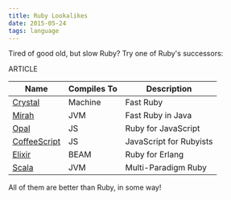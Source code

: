 ```yaml
---
title: Ruby Lookalikes
date: 2015-05-24
tags: language
---
```


Tired of good old, but slow Ruby? Try one of Ruby's successors:

ARTICLE

Name                                 | Compiles To | Description
-------------------------------------|-------------|------------
 [Crystal](http://crystal-lang.org)  | Machine     | Fast Ruby
 [Mirah](http://www.mirah.org)       | JVM         | Fast Ruby in Java
 [Opal](http://opalrb.org)           | JS          | Ruby for JavaScript
 [CoffeeScript](http://coffeescript.org/) | JS     | JavaScript for Rubyists
 [Elixir](http://elixir-lang.org/)   | BEAM        | Ruby for Erlang
 [Scala](http://www.scala-lang.org/) | JVM         | Multi-Paradigm Ruby

All of them are better than Ruby, in some way!
